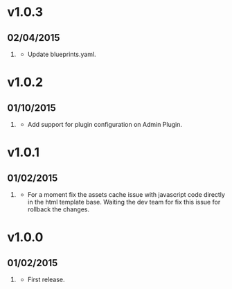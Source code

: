 # v1.0.3
## 02/04/2015

1. [](#improved)
    * Update blueprints.yaml.

# v1.0.2
## 01/10/2015

1. [](#improved)
    * Add support for plugin configuration on Admin Plugin.

# v1.0.1
## 01/02/2015

1. [](#bugfix)
    * For a moment fix the assets cache issue with javascript code directly in the html template base. Waiting the dev team for fix this issue for rollback the changes.

# v1.0.0
## 01/02/2015

1. [](#new)
    * First release.
